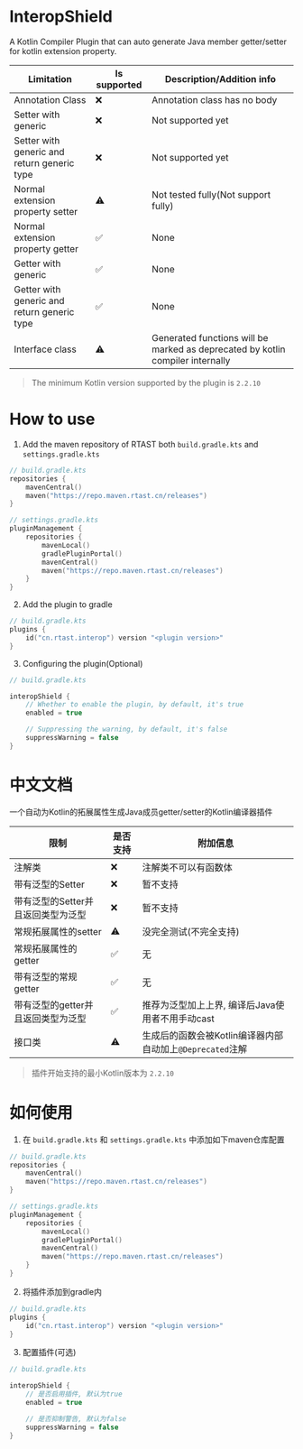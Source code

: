 # InteropShield

A Kotlin Compiler Plugin that can auto generate Java member getter/setter for kotlin extension property.

| Limitation                                  | Is supported | Description/Addition info                                                      |
|---------------------------------------------|--------------|--------------------------------------------------------------------------------|
| Annotation Class                            | ❌            | Annotation class has no body                                                   |
| Setter with generic                         | ❌            | Not supported yet                                                              |
| Setter with generic and return generic type | ❌            | Not supported yet                                                              |
| Normal extension property setter            | ⚠️           | Not tested fully(Not support fully)                                            |
| Normal extension property getter            | ✅            | None                                                                           |
| Getter with generic                         | ✅            | None                                                                           |
| Getter with generic and return generic type | ✅            | None                                                                           |
| Interface class                             | ⚠️           | Generated functions will be marked as deprecated by kotlin compiler internally |

> The minimum Kotlin version supported by the plugin is `2.2.10`

# How to use

1. Add the maven repository of RTAST both `build.gradle.kts` and `settings.gradle.kts`

```kotlin
// build.gradle.kts
repositories {
    mavenCentral()
    maven("https://repo.maven.rtast.cn/releases")
}

// settings.gradle.kts
pluginManagement {
    repositories {
        mavenLocal()
        gradlePluginPortal()
        mavenCentral()
        maven("https://repo.maven.rtast.cn/releases")
    }
}
```

2. Add the plugin to gradle

```kotlin
// build.gradle.kts
plugins {
    id("cn.rtast.interop") version "<plugin version>"
}
```

3. Configuring the plugin(Optional)

```kotlin
// build.gradle.kts

interopShield {
    // Whether to enable the plugin, by default, it's true
    enabled = true

    // Suppressing the warning, by default, it's false
    suppressWarning = false
}
```

# 中文文档

一个自动为Kotlin的拓展属性生成Java成员getter/setter的Kotlin编译器插件

| 限制                   | 是否支持 | 附加信息                                   |
|----------------------|------|----------------------------------------|
| 注解类                  | ❌    | 注解类不可以有函数体                             |
| 带有泛型的Setter          | ❌    | 暂不支持                                   |
| 带有泛型的Setter并且返回类型为泛型 | ❌    | 暂不支持                                   |
| 常规拓展属性的setter        | ⚠️   | 没完全测试(不完全支持)                           |
| 常规拓展属性的getter        | ✅    | 无                                      |
| 带有泛型的常规getter        | ✅    | 无                                      |
| 带有泛型的getter并且返回类型为泛型 | ✅    | 推荐为泛型加上上界, 编译后Java使用者不用手动cast          |
| 接口类                  | ⚠️   | 生成后的函数会被Kotlin编译器内部自动加上`@Deprecated`注解 |

> 插件开始支持的最小Kotlin版本为 `2.2.10`

# 如何使用

1. 在 `build.gradle.kts` 和 `settings.gradle.kts` 中添加如下maven仓库配置

```kotlin
// build.gradle.kts
repositories {
    mavenCentral()
    maven("https://repo.maven.rtast.cn/releases")
}

// settings.gradle.kts
pluginManagement {
    repositories {
        mavenLocal()
        gradlePluginPortal()
        mavenCentral()
        maven("https://repo.maven.rtast.cn/releases")
    }
}
```

2. 将插件添加到gradle内

```kotlin
// build.gradle.kts
plugins {
    id("cn.rtast.interop") version "<plugin version>"
}
```

3. 配置插件(可选)

```kotlin
// build.gradle.kts

interopShield {
    // 是否启用插件, 默认为true
    enabled = true

    // 是否抑制警告, 默认为false
    suppressWarning = false
}
```